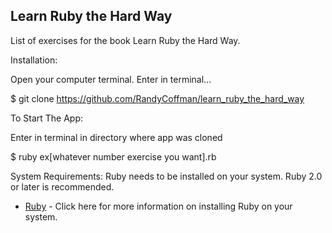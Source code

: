 ## Learn Ruby the Hard Way
List of exercises for the book Learn Ruby the Hard Way.

Installation:

Open your computer terminal. Enter in terminal...

$ git clone https://github.com/RandyCoffman/learn_ruby_the_hard_way

To Start The App:

Enter in terminal in directory where app was cloned

$ ruby ex[whatever number exercise you want].rb

System Requirements:
Ruby needs to be installed on your system. Ruby 2.0 or later is recommended.

* [Ruby](https://www.ruby-lang.org/en/documentation/installation/) - Click here for more information on installing Ruby on your system.
